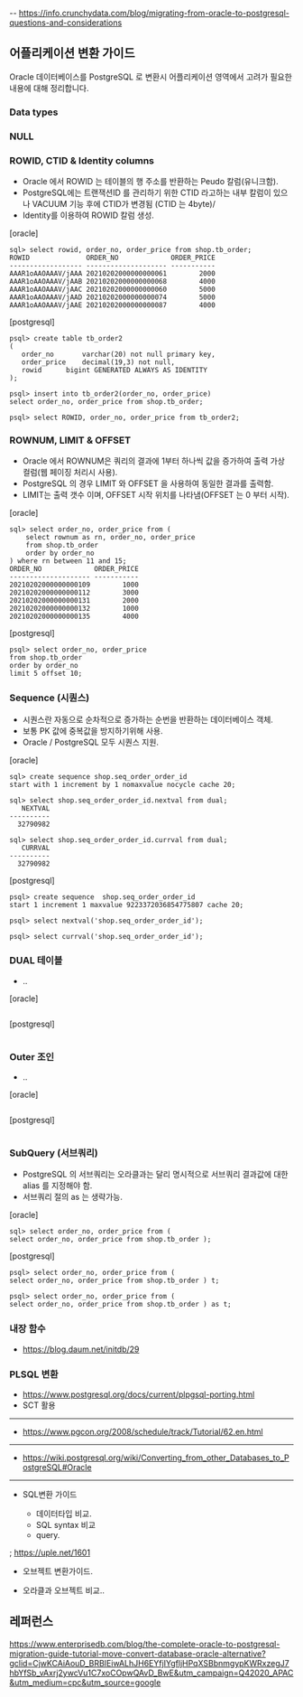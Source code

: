 -- https://info.crunchydata.com/blog/migrating-from-oracle-to-postgresql-questions-and-considerations

## 어플리케이션 변환 가이드 ##

Oracle 데이터베이스를 PostgreSQL 로 변환시 어플리케이션 영역에서 고려가 필요한 내용에 대해 정리합니다. 

### Data types ###


### NULL ###


### ROWID, CTID & Identity columns ###

- Oracle 에서 ROWID 는 테이블의 행 주소를 반환하는 Peudo 칼럼(유니크함). 
- PostgreSQL에는 트랜잭션ID 를 관리하기 위한 CTID 라고하는 내부 칼럼이 있으나 VACUUM 기능 후에 CTID가 변경됨 (CTID 는 4byte)/
- Identity를 이용하여 ROWID 칼럼 생성.


[oracle]
```
sql> select rowid, order_no, order_price from shop.tb_order;
ROWID              ORDER_NO             ORDER_PRICE
------------------ -------------------- -----------
AAAR1oAAOAAAV/jAAA 20210202000000000061        2000
AAAR1oAAOAAAV/jAAB 20210202000000000068        4000
AAAR1oAAOAAAV/jAAC 20210202000000000060        5000
AAAR1oAAOAAAV/jAAD 20210202000000000074        5000
AAAR1oAAOAAAV/jAAE 20210202000000000087        4000
```
[postgresql]
```
psql> create table tb_order2
(
   order_no       varchar(20) not null primary key,
   order_price    decimal(19,3) not null,
   rowid	  bigint GENERATED ALWAYS AS IDENTITY
);

psql> insert into tb_order2(order_no, order_price) 
select order_no, order_price from shop.tb_order;

psql> select ROWID, order_no, order_price from tb_order2;
```

### ROWNUM, LIMIT & OFFSET ###

- Oracle 에서 ROWNUM은 쿼리의 결과에 1부터 하나씩 값을 증가하여 출력 가상 컬럼(웹 페이징 처리시 사용).
- PostgreSQL 의 경우 LIMIT 와 OFFSET 을 사용하여 동일한 결과를 출력함.
- LIMIT는 출력 갯수 이며, OFFSET 시작 위치를 나타냄(OFFSET 는 0 부터 시작).

[oracle]
```
sql> select order_no, order_price from ( 
    select rownum as rn, order_no, order_price 
    from shop.tb_order 
    order by order_no 
) where rn between 11 and 15;
ORDER_NO             ORDER_PRICE
-------------------- -----------
20210202000000000109        1000
20210202000000000112        3000
20210202000000000131        2000
20210202000000000132        1000
20210202000000000135        4000
```
[postgresql]
```
psql> select order_no, order_price 
from shop.tb_order 
order by order_no
limit 5 offset 10;
```

### Sequence (시퀀스) ###

- 시퀀스란 자동으로 순차적으로 증가하는 순번을 반환하는 데이터베이스 객체. 
- 보통 PK 값에 중복값을 방지하기위해 사용.
- Oracle / PostgreSQL 모두 시퀀스 지원.

[oracle]
```
sql> create sequence shop.seq_order_order_id
start with 1 increment by 1 nomaxvalue nocycle cache 20;

sql> select shop.seq_order_order_id.nextval from dual;
   NEXTVAL
----------
  32790982

sql> select shop.seq_order_order_id.currval from dual;
   CURRVAL
----------
  32790982
```
[postgresql]
```
psql> create sequence  shop.seq_order_order_id
start 1 increment 1 maxvalue 9223372036854775807 cache 20;

psql> select nextval('shop.seq_order_order_id');

psql> select currval('shop.seq_order_order_id');
```

### DUAL 테이블 ###

- ..

[oracle]
```
```

[postgresql]
```
```


### Outer 조인 ###

- ..

[oracle]
```
```

[postgresql]
```
```

### SubQuery (서브쿼리) ###

- PostgreSQL 의 서브쿼리는 오라클과는 달리 명시적으로 서브쿼리 결과값에 대한 alias 를 지정해야 함.
- 서브쿼리 절의 as 는 생략가능.

[oracle]

```
sql> select order_no, order_price from (
select order_no, order_price from shop.tb_order );
```

[postgresql]
```
psql> select order_no, order_price from (
select order_no, order_price from shop.tb_order ) t;

psql> select order_no, order_price from (
select order_no, order_price from shop.tb_order ) as t;
```


### 내장 함수 ###

- https://blog.daum.net/initdb/29


### PLSQL 변환 ###

- https://www.postgresql.org/docs/current/plpgsql-porting.html
- SCT 활용


-------------

* https://www.pgcon.org/2008/schedule/track/Tutorial/62.en.html
------
* https://wiki.postgresql.org/wiki/Converting_from_other_Databases_to_PostgreSQL#Oracle


-------------


* SQL변환 가이드

  - 데이터타입 비교.
  - SQL syntax 비교
  - query.


;  https://uple.net/1601

* 오브젝트 변환가이드.

- 오라클과 오브젝트 비교..


## 레퍼런스 ##

https://www.enterprisedb.com/blog/the-complete-oracle-to-postgresql-migration-guide-tutorial-move-convert-database-oracle-alternative?gclid=CjwKCAiAouD_BRBIEiwALhJH6EYfjIYgfljHPqXSBbnmgypKWRxzegJ7hbYfSb_vAxrj2ywcVu1C7xoCOpwQAvD_BwE&utm_campaign=Q42020_APAC&utm_medium=cpc&utm_source=google
